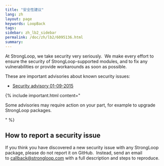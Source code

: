 ```yaml
---
title: "安全性建议"
lang: zh
layout: page
keywords: LoopBack
tags:
sidebar: zh_lb2_sidebar
permalink: /doc/zh/lb2/6095136.html
summary:
---
```


At StrongLoop, we take security very seriously.  We make every effort to ensure the security of StrongLoop-supported modules, and to fix any vulnerabilities or provide workarounds as soon as possible.

These are important advisories about known security issues:

*   [Security advisory 01-09-2015](/doc/{{page.lang}}/lb2/Security-advisory-01-09-2015.html)

{% include important.html content="

Some advisories may require action on your part, for example to upgrade StrongLoop packages.

" %}

## How to report a security issue

If you think you have discovered a new security issue with any StrongLoop package, please do not report it on GitHub.  Instead, send an email to [callback@strongloop.com](mailto:callback@strongloop.com) with a full description and steps to reproduce.
